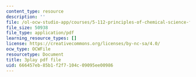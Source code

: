 ```yaml
---
content_type: resource
description: ''
file: /ol-ocw-studio-app/courses/5-112-principles-of-chemical-science-fall-2005/666457eb85b1f2f7104c09095ee00986_qm_hVsoM4OY.pdf
file_size: 50938
file_type: application/pdf
learning_resource_types: []
license: https://creativecommons.org/licenses/by-nc-sa/4.0/
ocw_type: OCWFile
resourcetype: Document
title: 3play pdf file
uid: 666457eb-85b1-f2f7-104c-09095ee00986
---
```

